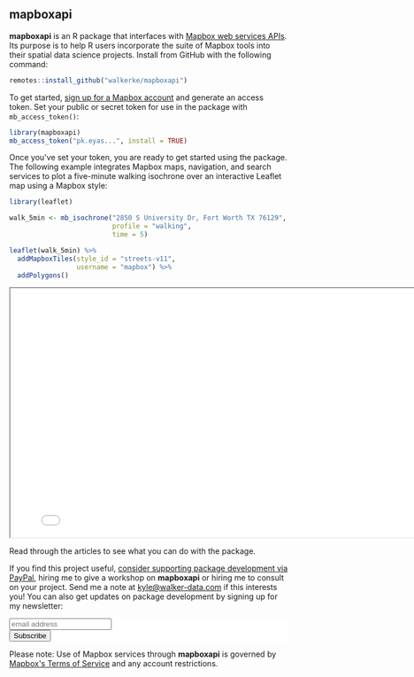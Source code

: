 ## mapboxapi

__mapboxapi__ is an R package that interfaces with [Mapbox web services APIs](https://docs.mapbox.com/api/).  Its purpose is to help R users incorporate the suite of Mapbox tools into their spatial data science projects.  Install from GitHub with the following command: 

```r
remotes::install_github("walkerke/mapboxapi")
```

To get started, [sign up for a Mapbox account](https://account.mapbox.com/) and generate an access token.  Set your public or secret token for use in the package with `mb_access_token()`: 

```r
library(mapboxapi)
mb_access_token("pk.eyas...", install = TRUE)
```

Once you've set your token, you are ready to get started using the package.  The following example integrates Mapbox maps, navigation, and search services to plot a five-minute walking isochrone over an interactive Leaflet map using a Mapbox style:  

```r
library(leaflet)

walk_5min <- mb_isochrone("2850 S University Dr, Fort Worth TX 76129",
                          profile = "walking",
                          time = 5)

leaflet(walk_5min) %>%
  addMapboxTiles(style_id = "streets-v11",
                 username = "mapbox") %>%
  addPolygons()

```

<iframe src="img/isochrone.html" width = "800" height = "450"></iframe>

Read through the articles to see what you can do with the package.  

If you find this project useful, [consider supporting package development via PayPal](https://www.paypal.me/walkerdata), hiring me to give a workshop on __mapboxapi__ or hiring me to consult on your project.  Send me a note at <kyle@walker-data.com> if this interests you!  You can also get updates on package development by signing up for my newsletter: 

<!-- Begin MailChimp Signup Form -->
<link href="//cdn-images.mailchimp.com/embedcode/slim-10_7.css" rel="stylesheet" type="text/css">
<style type="text/css">
#mc_embed_signup{background:#fff; clear:left; font:14px Helvetica,Arial,sans-serif; }
/* Add your own MailChimp form style overrides in your site stylesheet or in this style block.
We recommend moving this block and the preceding CSS link to the HEAD of your HTML file. */
</style>
<div id="mc_embed_signup">
<form action="//github.us15.list-manage.com/subscribe/post?u=1829a68a5eda3d301119fdcd6&amp;id=c4a53d2961" method="post" id="mc-embedded-subscribe-form" name="mc-embedded-subscribe-form" class="validate" target="_blank" novalidate>
<div id="mc_embed_signup_scroll">

<input type="email" value="" name="EMAIL" class="email" id="mce-EMAIL" placeholder="email address" required>
<!-- real people should not fill this in and expect good things - do not remove this or risk form bot signups-->
<div style="position: absolute; left: -5000px;" aria-hidden="true"><input type="text" name="b_1829a68a5eda3d301119fdcd6_c4a53d2961" tabindex="-1" value=""></div>
<div class="clear"><input type="submit" value="Subscribe" name="subscribe" id="mc-embedded-subscribe" class="button"></div>
</div>
</form>
</div>

<!--End mc_embed_signup-->


Please note: Use of Mapbox services through __mapboxapi__ is governed by [Mapbox's Terms of Service](https://www.mapbox.com/legal/tos/) and any account restrictions.  
